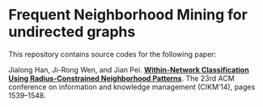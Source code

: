 # Frequent Neighborhood Mining for undirected graphs
This repository contains source codes for the following paper:

Jialong Han, Ji-Rong Wen, and Jian Pei. [**Within-Network Classification Using Radius-Constrained Neighborhood Patterns**](https://sites.google.com/site/jialonghan/p1539-han.pdf?attredirects=0). The 23rd ACM conference on information and knowledge management (CIKM’14), pages 1539–1548.
